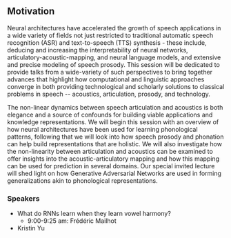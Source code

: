 <!-- # Representation of speech, articulatory dynamics, prosody and language in layers. What do the models know? -->

## Motivation

Neural architectures have accelerated the growth of speech applications in a wide variety of fields not just restricted to traditional automatic speech recognition (ASR) and text-to-speech (TTS) synthesis - these include, deducing and increasing the interpretability of neural networks, articulatory-acoustic-mapping, and neural language models, and extensive and precise modeling of speech prosody. This session will be dedicated to provide talks from a wide-variety of such perspectives to bring together advances that highlight how computational and linguistic approaches converge in both providing technological and scholarly solutions to classical problems in speech -- acoustics, articulation, prosody, and technology.

The non-linear dynamics between speech articulation and acoustics is both elegance and a source of confounds for building viable applications and knowledge representations. We will begin this session with an overview of how neural architectures have been used for learning phonological patterns, following that we will look into how speech prosody and phonation can help build representations that are holistic. We will also investigate how the non-linearity between articulation and acoustics can be examined to offer insights into the acoustic-articulatory mapping and how this mapping can be used for prediction in several domains. Our special invited lecture will shed light on how Generative Adversarial Networks are used in forming generalizations akin to phonological representations.

### Speakers

- What do RNNs learn when they learn vowel harmony? 
	- 9:00-9:25 am: Frédéric Mailhot
- Kristin Yu

